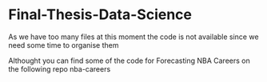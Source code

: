 # Final-Thesis-Data-Science

As we have too many files at this moment the code is not available since we need some time to organise them

Althought you can find some of the code for Forecasting NBA Careers on the following repo nba-careers
